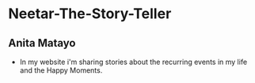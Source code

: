 # Neetar-The-Story-Teller
## Anita Matayo
* In my website i'm sharing stories about the recurring events in my life and the Happy Moments.
